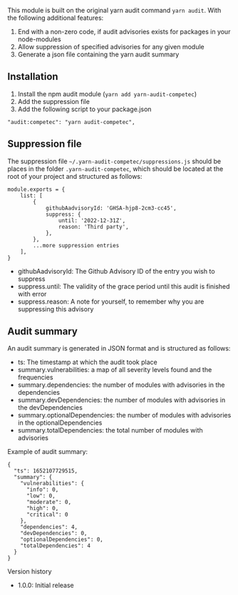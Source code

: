 This module is built on the original yarn audit command `yarn audit`. With the following additional features:

1. End with a non-zero code, if audit advisories exists for packages in your node-modules
2. Allow suppression of specified advisories for any given module
3. Generate a json file containing the yarn audit summary

## Installation

1. Install the npm audit module (`yarn add yarn-audit-competec`)
2. Add the suppression file
3. Add the following script to your package.json

```
"audit:competec": "yarn audit-competec",
```

## Suppression file

The suppression file `~/.yarn-audit-competec/suppressions.js` should be places in the folder `.yarn-audit-competec`, which should be located at the root of your project and structured as follows:

```
module.exports = {
    list: [
        {
            githubAadvisoryId: 'GHSA-hjp8-2cm3-cc45',
            suppress: {
                until: '2022-12-31Z',
                reason: 'Third party',
            },
        },
        ...more suppression entries
    ],
}
```
* githubAadvisoryId: The Github Advisory ID of the entry you wish to suppress
* suppress.until: The validity of the grace period until this audit is finished with error
* suppress.reason: A note for yourself, to remember why you are suppressing this advisory


## Audit summary
An audit summary is generated in JSON format and is structured as follows:

* ts: The timestamp at which the audit took place
* summary.vulnerabilities: a map of all severity levels found and the frequencies
* summary.dependencies: the number of modules with advisories in the dependencies
* summary.devDependencies: the number of modules with advisories in the devDependencies
* summary.optionalDependencies: the number of modules with advisories in the optionalDependencies
* summary.totalDependencies: the total number of modules with advisories

Example of audit summary:
```
{
  "ts": 1652107729515,
  "summary": {
    "vulnerabilities": {
      "info": 0,
      "low": 0,
      "moderate": 0,
      "high": 0,
      "critical": 0
    },
    "dependencies": 4,
    "devDependencies": 0,
    "optionalDependencies": 0,
    "totalDependencies": 4
  }
}
```

Version history

* 1.0.0: Initial release
